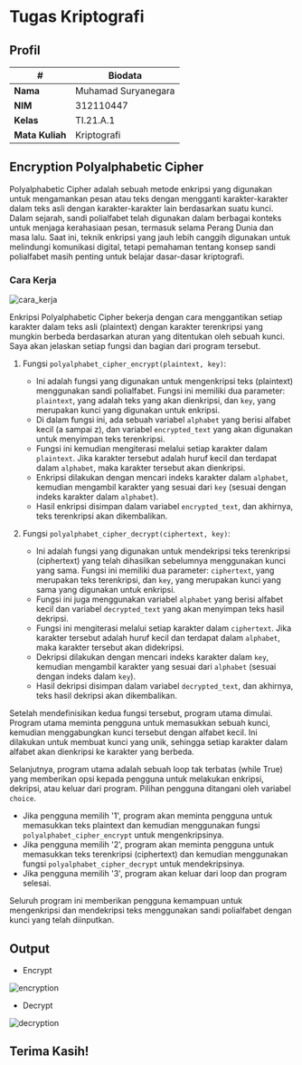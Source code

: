 # Tugas Kriptografi
## Profil
| #               | Biodata               |
| --------------- | -----------------     |
| **Nama**        | Muhamad Suryanegara   |
| **NIM**         | 312110447             |
| **Kelas**       | TI.21.A.1             |
| **Mata Kuliah** | Kriptografi           |

## Encryption Polyalphabetic Cipher
<p>Polyalphabetic Cipher adalah sebuah metode enkripsi yang digunakan untuk mengamankan pesan atau teks dengan mengganti karakter-karakter dalam teks asli dengan karakter-karakter lain berdasarkan suatu kunci. <br>Dalam sejarah, sandi polialfabet telah digunakan dalam berbagai konteks untuk menjaga kerahasiaan pesan, termasuk selama Perang Dunia dan masa lalu. Saat ini, teknik enkripsi yang jauh lebih canggih digunakan untuk melindungi komunikasi digital, tetapi pemahaman tentang konsep sandi polialfabet masih penting untuk belajar dasar-dasar kriptografi.</p>

### Cara Kerja

![cara_kerja](https://github.com/kyuurazz/Encryption-Caesar-Cipher/assets/91085882/103b209a-0089-4c76-9f05-828fb65b1748)

<p>Enkripsi Polyalphabetic Cipher bekerja dengan cara menggantikan setiap karakter dalam teks asli (plaintext) dengan karakter terenkripsi yang mungkin berbeda berdasarkan aturan yang ditentukan oleh sebuah kunci. Saya akan jelaskan setiap fungsi dan bagian dari program tersebut.</p>

1. Fungsi `polyalphabet_cipher_encrypt(plaintext, key)`: 
   - Ini adalah fungsi yang digunakan untuk mengenkripsi teks (plaintext) menggunakan sandi polialfabet. Fungsi ini memiliki dua parameter: `plaintext`, yang adalah teks yang akan dienkripsi, dan `key`, yang merupakan kunci yang digunakan untuk enkripsi.
   - Di dalam fungsi ini, ada sebuah variabel `alphabet` yang berisi alfabet kecil (a sampai z), dan variabel `encrypted_text` yang akan digunakan untuk menyimpan teks terenkripsi.
   - Fungsi ini kemudian mengiterasi melalui setiap karakter dalam `plaintext`. Jika karakter tersebut adalah huruf kecil dan terdapat dalam `alphabet`, maka karakter tersebut akan dienkripsi.
   - Enkripsi dilakukan dengan mencari indeks karakter dalam `alphabet`, kemudian mengambil karakter yang sesuai dari `key` (sesuai dengan indeks karakter dalam `alphabet`).
   - Hasil enkripsi disimpan dalam variabel `encrypted_text`, dan akhirnya, teks terenkripsi akan dikembalikan.

2. Fungsi `polyalphabet_cipher_decrypt(ciphertext, key)`:
   - Ini adalah fungsi yang digunakan untuk mendekripsi teks terenkripsi (ciphertext) yang telah dihasilkan sebelumnya menggunakan kunci yang sama. Fungsi ini memiliki dua parameter: `ciphertext`, yang merupakan teks terenkripsi, dan `key`, yang merupakan kunci yang sama yang digunakan untuk enkripsi.
   - Fungsi ini juga menggunakan variabel `alphabet` yang berisi alfabet kecil dan variabel `decrypted_text` yang akan menyimpan teks hasil dekripsi.
   - Fungsi ini mengiterasi melalui setiap karakter dalam `ciphertext`. Jika karakter tersebut adalah huruf kecil dan terdapat dalam `alphabet`, maka karakter tersebut akan didekripsi.
   - Dekripsi dilakukan dengan mencari indeks karakter dalam `key`, kemudian mengambil karakter yang sesuai dari `alphabet` (sesuai dengan indeks dalam `key`).
   - Hasil dekripsi disimpan dalam variabel `decrypted_text`, dan akhirnya, teks hasil dekripsi akan dikembalikan.

Setelah mendefinisikan kedua fungsi tersebut, program utama dimulai. Program utama meminta pengguna untuk memasukkan sebuah kunci, kemudian menggabungkan kunci tersebut dengan alfabet kecil. Ini dilakukan untuk membuat kunci yang unik, sehingga setiap karakter dalam alfabet akan dienkripsi ke karakter yang berbeda.

Selanjutnya, program utama adalah sebuah loop tak terbatas (while True) yang memberikan opsi kepada pengguna untuk melakukan enkripsi, dekripsi, atau keluar dari program. Pilihan pengguna ditangani oleh variabel `choice`.

- Jika pengguna memilih '1', program akan meminta pengguna untuk memasukkan teks plaintext dan kemudian menggunakan fungsi `polyalphabet_cipher_encrypt` untuk mengenkripsinya.
- Jika pengguna memilih '2', program akan meminta pengguna untuk memasukkan teks terenkripsi (ciphertext) dan kemudian menggunakan fungsi `polyalphabet_cipher_decrypt` untuk mendekripsinya.
- Jika pengguna memilih '3', program akan keluar dari loop dan program selesai.

Seluruh program ini memberikan pengguna kemampuan untuk mengenkripsi dan mendekripsi teks menggunakan sandi polialfabet dengan kunci yang telah diinputkan.

## Output

- Encrypt

![encryption](https://github.com/kyuurazz/Encryption-Caesar-Cipher/assets/91085882/a58886c6-e6f5-4b83-a3a7-bb1769dc89e0)

- Decrypt

![decryption](https://github.com/kyuurazz/Encryption-Caesar-Cipher/assets/91085882/4d37f18c-8569-44bf-80da-87d9260abd7d)

## Terima Kasih!
